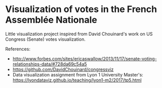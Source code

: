 # Visualization of votes in the French Assemblée Nationale
Little visualization project inspired from David Chouinard's work on US Congress (Senate) votes visualization.

References:
- http://www.forbes.com/sites/ericaswallow/2013/11/17/senate-voting-relationships-data/#728da69c54a5
- https://github.com/DavidChouinard/congressviz
- Data visualization assignment from Lyon 1 University Master's: https://lyondataviz.github.io/teaching/lyon1-m2/2017/tp5.html
